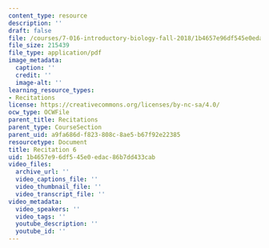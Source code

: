 ```yaml
---
content_type: resource
description: ''
draft: false
file: /courses/7-016-introductory-biology-fall-2018/1b4657e96df545e0edac86b7dd433cab_MIT7_016F18rec6.pdf
file_size: 215439
file_type: application/pdf
image_metadata:
  caption: ''
  credit: ''
  image-alt: ''
learning_resource_types:
- Recitations
license: https://creativecommons.org/licenses/by-nc-sa/4.0/
ocw_type: OCWFile
parent_title: Recitations
parent_type: CourseSection
parent_uid: a9fa686d-f823-808c-8ae5-b67f92e22385
resourcetype: Document
title: Recitation 6
uid: 1b4657e9-6df5-45e0-edac-86b7dd433cab
video_files:
  archive_url: ''
  video_captions_file: ''
  video_thumbnail_file: ''
  video_transcript_file: ''
video_metadata:
  video_speakers: ''
  video_tags: ''
  youtube_description: ''
  youtube_id: ''
---
```

